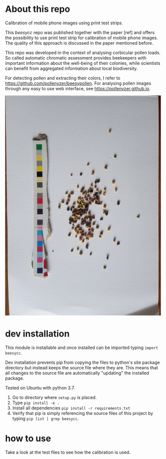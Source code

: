 # About this repo

Calibration of mobile phone images using print test strips.

This *beesycc* repo was published together with the paper [ref] and offers the possibility to use print test strip for calibration of mobile phone images. The quality of this approach is discussed in the paper mentioned before.

This repo was developed in the context of analysing corbicular pollen loads. So called automatic chromatic assessment provides beekeepers with important information about the well-being of their colonies, while scientists can benefit from aggregated information about local biodiversity.

For detecting pollen and extracting their colors, I refer to <https://github.com/pollenyzer/beesypollen>. For analysing pollen images through any easy to use web interface, see https://pollenyzer.github.io.


![Pollen on a white sheet of paper and a print test strip](tests/test_resources/test_cc_printspec_standardized_2.jpg "Sample data")

# dev installation

This module is installable and once installed can be imported typing `import beesycc`.

Dev installation prevents pip from copying the files to python's site package directory but instead keeps the source file where they are. This means that all changes to the source file are automatically "updating" the installed package.

Tested on Ubuntu with python 3.7.

1) Go to directory where `setup.py` is placed.
2) Type `pip install -e .`
3) Install all dependencies `pip install -r requirements.txt`
3) Verify that pip is simply referencing the source files of this project by typing `pip list | grep beesycc`.

# how to use
Take a look at the test files to see how the calibration is used.

